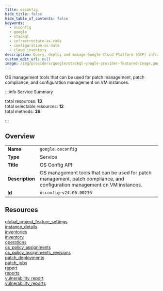 ```yaml
---
title: osconfig
hide_title: false
hide_table_of_contents: false
keywords:
  - osconfig
  - google
  - stackql
  - infrastructure-as-code
  - configuration-as-data
  - cloud inventory
description: Query, deploy and manage Google Cloud Platform (GCP) infrastructure and resources using SQL
custom_edit_url: null
image: /img/providers/google/stackql-google-provider-featured-image.png
---
```


OS management tools that can be used for patch management, patch compliance, and configuration management on VM instances.  
    
:::info Service Summary

<div class="row">
<div class="providerDocColumn">
<span>total resources:&nbsp;<b>13</b></span><br />
<span>total selectable resources:&nbsp;<b>12</b></span><br />
<span>total methods:&nbsp;<b>36</b></span><br />
</div>
</div>

:::

## Overview
<table><tbody>
<tr><td><b>Name</b></td><td><code>google.osconfig</code></td></tr>
<tr><td><b>Type</b></td><td>Service</td></tr>
<tr><td><b>Title</b></td><td>OS Config API</td></tr>
<tr><td><b>Description</b></td><td>OS management tools that can be used for patch management, patch compliance, and configuration management on VM instances.</td></tr>
<tr><td><b>Id</b></td><td><code>osconfig:v24.06.00236</code></td></tr>
</tbody></table>

## Resources
<div class="row">
<div class="providerDocColumn">
<a href="/providers/google/osconfig/global_project_feature_settings/">global_project_feature_settings</a><br />
<a href="/providers/google/osconfig/instance_details/">instance_details</a><br />
<a href="/providers/google/osconfig/inventories/">inventories</a><br />
<a href="/providers/google/osconfig/inventory/">inventory</a><br />
<a href="/providers/google/osconfig/operations/">operations</a><br />
<a href="/providers/google/osconfig/os_policy_assignments/">os_policy_assignments</a><br />
<a href="/providers/google/osconfig/os_policy_assignments_revisions/">os_policy_assignments_revisions</a><br />
</div>
<div class="providerDocColumn">
<a href="/providers/google/osconfig/patch_deployments/">patch_deployments</a><br />
<a href="/providers/google/osconfig/patch_jobs/">patch_jobs</a><br />
<a href="/providers/google/osconfig/report/">report</a><br />
<a href="/providers/google/osconfig/reports/">reports</a><br />
<a href="/providers/google/osconfig/vulnerability_report/">vulnerability_report</a><br />
<a href="/providers/google/osconfig/vulnerability_reports/">vulnerability_reports</a><br />
</div>
</div>
